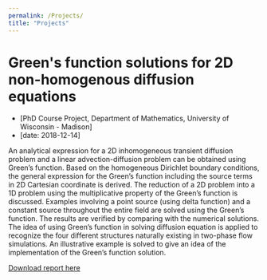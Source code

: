 ```yaml
---
permalink: /Projects/
title: "Projects"
---
```



# Green's function solutions for 2D non-homogenous diffusion equations

- [PhD Course Project, Department of Mathematics, University of Wisconsin - Madison]
- [date: 2018-12-14]

An analytical expression for a 2D inhomogeneous transient diffusion problem and a linear advection-diffusion problem can be obtained using Green’s function. Based on the homogeneous Dirichlet boundary conditions, the general expression for the Green’s function including the source terms in 2D Cartesian coordinate is derived. The reduction of a 2D problem into a 1D problem using the multiplicative property of the Green’s function is discussed. Examples involving a point source (using delta function) and a constant source throughout the entire field are solved using the Green’s function. The results are verified by comparing with the numerical solutions. The idea of using Green’s function in solving diffusion equation is applied to recognize the four different structures naturally existing in two-phase flow simulations. An illustrative example is solved to give an idea of the implementation of the Green’s function solution.

[Download report here](https://phxiranter.github.io/chiaweikuo.github.io/files/math703_report.pdf)
